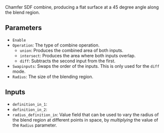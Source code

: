 Chamfer SDF combine, producing a flat surface at a 45 degree angle along the blend region.

## Parameters

* `Enable`
* `Operation`: The type of combine operation.
  * `union`: Produces the combined area of both inputs.
  * `intersect`: Produces the area where both inputs overlap.
  * `diff`: Subtracts the second input from the first.
* `Swapinputs`: Swaps the order of the inputs. This is only used for the `diff` mode.
* `Radius`: The size of the blending region.

## Inputs

* `definition_in_1`: 
* `definition_in_2`: 
* `radius_definition_in`:  Value field that can be used to vary the radius of the blend region at different points in space, by *multiplying* the value of the `Radius` parameter.